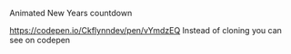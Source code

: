 Animated New Years countdown


https://codepen.io/Ckflynndev/pen/vYmdzEQ
Instead of cloning you can see on codepen
